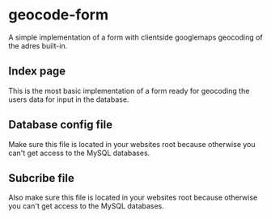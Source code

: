 # geocode-form
A simple implementation of a form with clientside googlemaps geocoding of the adres built-in.

## Index page
This is the most basic implementation of a form ready for geocoding the users data for input in the database.

## Database config file
Make sure this file is located in your websites root because otherwise you can't get access to the MySQL databases.

## Subcribe file
Also make sure this file is located in your websites root because otherwise you can't get access to the MySQL databases.
